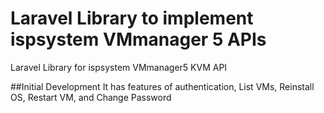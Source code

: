 # Laravel Library to implement ispsystem VMmanager 5 APIs
Laravel Library for ispsystem VMmanager5 KVM API

##Initial Development
It has features of authentication, List VMs, Reinstall OS, Restart VM, and Change Password
